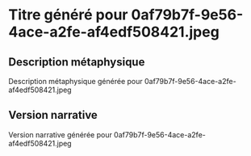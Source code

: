 # Titre généré pour 0af79b7f-9e56-4ace-a2fe-af4edf508421.jpeg

## Description métaphysique
Description métaphysique générée pour 0af79b7f-9e56-4ace-a2fe-af4edf508421.jpeg

## Version narrative
Version narrative générée pour 0af79b7f-9e56-4ace-a2fe-af4edf508421.jpeg
